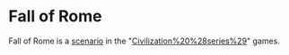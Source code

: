 # Fall of Rome

Fall of Rome is a [scenario](scenario) in the "[Civilization%20%28series%29](Civilization)" games.